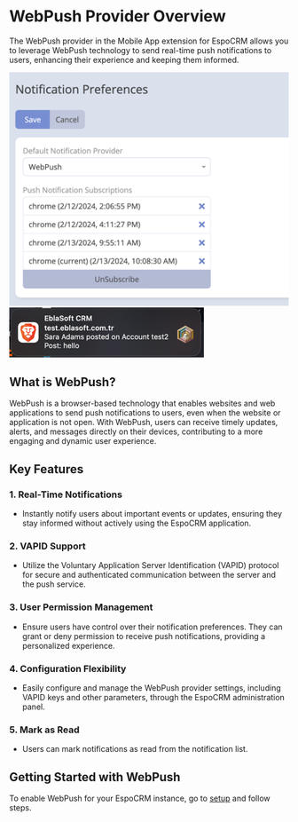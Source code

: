 # WebPush Provider Overview

The WebPush provider in the Mobile App extension for EspoCRM allows you to leverage WebPush technology to send real-time
push notifications to users, enhancing their experience and keeping them informed.

![img.png](../../../../_static/images/extensions/mobile-app/webpush/img.png)
<br>
![img.png](../../../../_static/images/extensions/mobile-app/webpush/img_1.png)

## What is WebPush?

WebPush is a browser-based technology that enables websites and web applications to send push notifications to users,
even when the website or application is not open. With WebPush, users can receive timely updates, alerts, and messages
directly on their devices, contributing to a more engaging and dynamic user experience.

## Key Features

### 1. Real-Time Notifications

- Instantly notify users about important events or updates, ensuring they stay informed without actively using the
  EspoCRM application.

### 2. VAPID Support

- Utilize the Voluntary Application Server Identification (VAPID) protocol for secure and authenticated communication
  between the server and the push service.

### 3. User Permission Management

- Ensure users have control over their notification preferences. They can grant or deny permission to receive push
  notifications, providing a personalized experience.

### 4. Configuration Flexibility

- Easily configure and manage the WebPush provider settings, including VAPID keys and other parameters, through the
  EspoCRM administration panel.

### 5. Mark as Read

- Users can mark notifications as read from the notification list.

## Getting Started with WebPush

To enable WebPush for your EspoCRM instance, go to [setup](setup.md) and follow steps.
